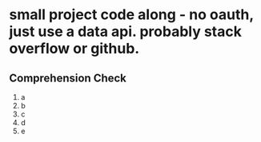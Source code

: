 [//]: <> (author: Benjamin White)
[//]: <> (type: 3pc)
[//]: <> (time: )

# small project code along - no oauth, just use a data api. probably stack overflow or github.


## Comprehension Check

1. a
2. b
3. c
4. d
5. e
